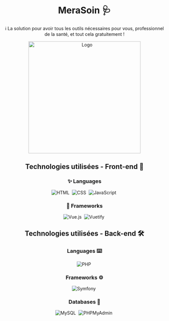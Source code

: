 <div align="center">

# MeraSoin 🩺

ℹ️ La solution pour avoir tous les outils nécessaires pour vous, professionnel de la santé, et tout cela gratuitement !

<img width="350" alt="Logo" src="https://user-images.githubusercontent.com/78353572/192479620-111f1d19-62c4-4a6d-a292-a1a22bf1d694.png">

## Technologies utilisées - Front-end 🎨

### ✨ Languages

![HTML](https://img.shields.io/badge/-HTML-000?&logo=HTML5)&nbsp;
![CSS](https://img.shields.io/badge/-CSS-000?&logo=CSS3)&nbsp;
![JavaScript](https://img.shields.io/badge/-JavaScript-000?&logo=JavaScript)&nbsp;

### 🚀 Frameworks

![Vue.js](https://img.shields.io/badge/-Vue-000?&logo=Vue.js)&nbsp;
![Vuetify](https://img.shields.io/badge/-Vuetify-000?&logo=Vuetify)&nbsp;

## Technologies utilisées - Back-end 🛠

### Languages ⌨️

![PHP](https://img.shields.io/badge/-PHP-000?&logo=php)&nbsp;

### Frameworks ⚙️

![Symfony](https://img.shields.io/badge/-Symfony-000?&logo=Symfony)&nbsp;

### Databases 🐳

![MySQL](https://img.shields.io/badge/-MySQL-000?&logo=mysql)&nbsp;
![PHPMyAdmin](https://img.shields.io/badge/-PHPMyAdmin-000?&logo=phpmyadmin)&nbsp;
